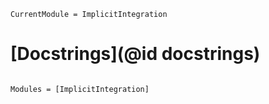```@meta
CurrentModule = ImplicitIntegration
```

# [Docstrings](@id docstrings)

```@index
```

```@autodocs
Modules = [ImplicitIntegration]
```
